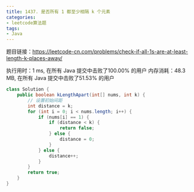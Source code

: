```yaml
---
title: 1437. 是否所有 1 都至少相隔 k 个元素
categories:
- leetcode算法题
tags:
- Java
---
```


题目链接：https://leetcode-cn.com/problems/check-if-all-1s-are-at-least-length-k-places-away/

执行用时：1 ms, 在所有 Java 提交中击败了100.00% 的用户
内存消耗：48.3 MB, 在所有 Java 提交中击败了51.53% 的用户

``` java
class Solution {
    public boolean kLengthApart(int[] nums, int k) {
        // 设置初始间距
        int distance = k;
        for (int i = 0; i < nums.length; i++) {
            if (nums[i] == 1) {
                if (distance < k) {
                    return false;
                } else {
                    distance = 0;
                }
            } else {
                distance++;
            }
        }
        return true;
    }
}
```